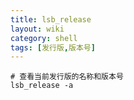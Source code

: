 ```yaml
---
title: lsb_release
layout: wiki
category: shell
tags: [发行版,版本号]
---
```


~~~Text
# 查看当前发行版的名称和版本号
lsb_release -a
~~~
